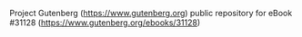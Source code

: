 Project Gutenberg (https://www.gutenberg.org) public repository for eBook #31128 (https://www.gutenberg.org/ebooks/31128)
